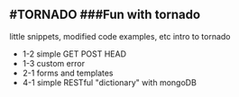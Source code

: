 #TORNADO
###Fun with tornado
---
little snippets, modified code examples, etc
intro to tornado

* 1-2 simple GET POST HEAD
* 1-3 custom error  
* 2-1 forms and templates
* 4-1 simple RESTful "dictionary" with mongoDB